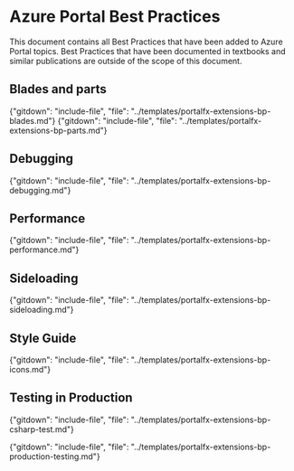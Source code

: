 # Azure Portal Best Practices 

This document  contains all Best Practices that have been added to Azure Portal topics. Best Practices that have been documented in textbooks and similar publications are outside of the scope of this document.

## Blades and parts

{"gitdown": "include-file", "file": "../templates/portalfx-extensions-bp-blades.md"}
{"gitdown": "include-file", "file": "../templates/portalfx-extensions-bp-parts.md"}

## Debugging

{"gitdown": "include-file", "file": "../templates/portalfx-extensions-bp-debugging.md"}


## Performance 

{"gitdown": "include-file", "file": "../templates/portalfx-extensions-bp-performance.md"}

## Sideloading

{"gitdown": "include-file", "file": "../templates/portalfx-extensions-bp-sideloading.md"}

## Style Guide 

{"gitdown": "include-file", "file": "../templates/portalfx-extensions-bp-icons.md"}

## Testing in Production 

{"gitdown": "include-file", "file": "../templates/portalfx-extensions-bp-csharp-test.md"}

{"gitdown": "include-file", "file": "../templates/portalfx-extensions-bp-production-testing.md"}


